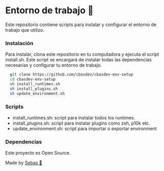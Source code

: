 # Entorno de trabajo 🔧
Este repositorio contiene scripts para instalar y configurar el entorno de trabajo que utilizo.

### Instalación
Para instalar, clona este repositorio en tu computadora y ejecuta el script install.sh. Este script se encargará de instalar todas las dependencias necesarias y configurar tu entorno de trabajo.

```bash
  git clone https://github.com/cbasdev/cbasdev-env-setup
  cd cbasdev-env-setup
  sh install_runtimes.sh
  sh install_plugins.sh
  sh update_environment.sh
```

### Scripts
- install_runtimes.sh: script para instalar todos los runtimes.
- install_plugins.sh: script para instalar plugins como zsh, p10k etc.
- update_environment.sh: script para importar o exportar environment

### Dependencias
Este proyecto es Open Source.

Made by [Sebas 🌈](https://github.com/cbasdev)